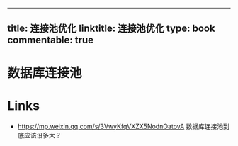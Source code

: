 
---
title: 连接池优化
linktitle: 连接池优化
type: book
commentable: true
---

# 数据库连接池

# Links

- https://mp.weixin.qq.com/s/3VwyKfqVXZX5NodnOatovA 数据库连接池到底应该设多大？

    